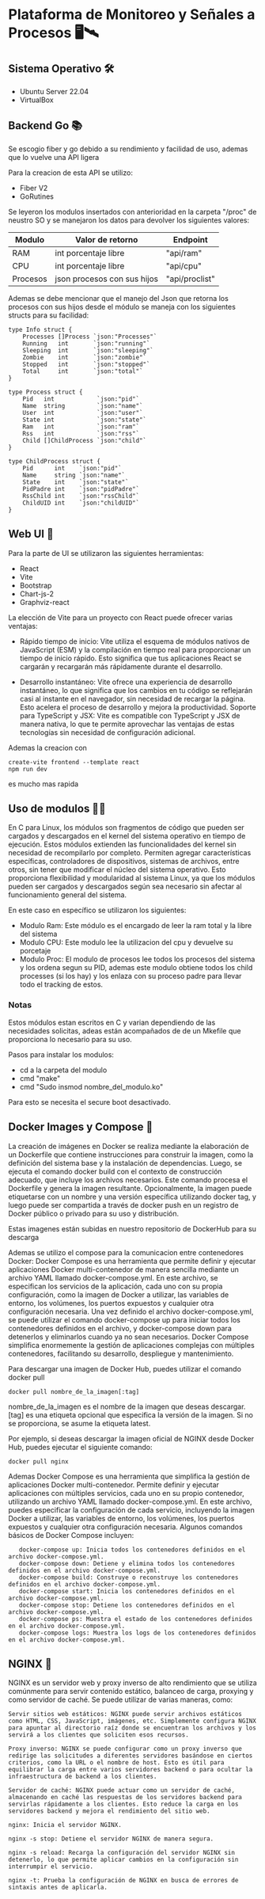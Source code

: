 # Plataforma de Monitoreo y Señales a Procesos 🖥️🛰️

## Sistema Operativo 🛠️
- Ubuntu Server 22.04
- VirtualBox 

## Backend Go 📚
Se escogio fiber y go debido a su rendimiento y facilidad de uso, ademas que lo vuelve una API ligera 

Para la creacion de esta API se utilizo:
- Fiber V2
- GoRutines

Se leyeron los modulos insertados con anterioridad en la carpeta "/proc" de neustro SO y se manejaron los datos para devolver los siguientes valores:

| Modulo    | Valor de retorno             | Endpoint       |
|-----------|------------------------------|----------------|
| RAM       | int porcentaje libre         | "api/ram"      |
| CPU       | int porcentaje libre         | "api/cpu"      |
| Procesos  | json procesos con sus hijos  | "api/proclist" |

Ademas se debe mencionar que el manejo del Json que retorna los procesos con sus hijos desde el módulo se maneja con los siguientes structs para su facilidad:

```
type Info struct {
	Processes []Process `json:"Processes"`
	Running   int       `json:"running"`
	Sleeping  int       `json:"sleeping"`
	Zombie    int       `json:"zombie"`
	Stopped   int       `json:"stopped"`
	Total     int       `json:"total"`
}

type Process struct {
	Pid   int            `json:"pid"`
	Name  string         `json:"name"`
	User  int            `json:"user"`
	State int            `json:"state"`
	Ram   int            `json:"ram"`
	Rss   int            `json:"rss"`
	Child []ChildProcess `json:"child"`
}

type ChildProcess struct {
	Pid      int    `json:"pid"`
	Name     string `json:"name"`
	State    int    `json:"state"`
	PidPadre int    `json:"pidPadre"`
	RssChild int    `json:"rssChild"`
	ChildUID int    `json:"childUID"`
}
```

## Web UI 📱  
Para la parte de UI se utilizaron las siguientes herramientas:
- React
- Vite
- Bootstrap
- Chart-js-2
- Graphviz-react

La elección de Vite para un proyecto con React puede ofrecer varias ventajas:

- Rápido tiempo de inicio: Vite utiliza el esquema de módulos nativos de JavaScript (ESM) y la compilación en tiempo real para proporcionar un tiempo de inicio rápido. Esto significa que tus aplicaciones React se cargarán y recargarán más rápidamente durante el desarrollo.

- Desarrollo instantáneo: Vite ofrece una experiencia de desarrollo instantáneo, lo que significa que los cambios en tu código se reflejarán casi al instante en el navegador, sin necesidad de recargar la página. Esto acelera el proceso de desarrollo y mejora la productividad.
Soporte para TypeScript y JSX: Vite es compatible con TypeScript y JSX de manera nativa, lo que te permite aprovechar las ventajas de estas tecnologías sin necesidad de configuración adicional.

Ademas la creacion con
```
create-vite frontend --template react
npm run dev
```
es mucho mas rapida

## Uso de modulos 🧬🧬
En C para Linux, los módulos son fragmentos de código que pueden ser cargados y descargados en el kernel del sistema operativo en tiempo de ejecución. Estos módulos extienden las funcionalidades del kernel sin necesidad de recompilarlo por completo. Permiten agregar características específicas, controladores de dispositivos, sistemas de archivos, entre otros, sin tener que modificar el núcleo del sistema operativo. Esto proporciona flexibilidad y modularidad al sistema Linux, ya que los módulos pueden ser cargados y descargados según sea necesario sin afectar al funcionamiento general del sistema.

En este caso en específico se utilizaron los siguientes:
- Modulo Ram: Este módulo es el encargado de leer la ram total y la libre del sistema
- Modulo CPU: Este modulo lee la utilizacion del cpu y devuelve su porcetaje
- Modulo Proc: El modulo de procesos lee todos los procesos del sistema y los ordena segun su PID, ademas este modulo obtiene todos los child processes (si los hay) y los enlaza con su proceso padre para llevar todo el tracking de estos.

### Notas
Estos módulos estan escritos en C y varian dependiendo de las necesidades solicitas, adeas están acompañados de de un Mkefile que proporciona lo necesario para su uso.

Pasos para instalar los modulos:
- cd a la carpeta del modulo
- cmd "make"
- cmd "Sudo insmod nombre_del_modulo.ko"

Para esto se necesita el secure boot desactivado.

## Docker Images y Compose 🐋
La creación de imágenes en Docker se realiza mediante la elaboración de un Dockerfile que contiene instrucciones para construir la imagen, como la definición del sistema base y la instalación de dependencias. Luego, se ejecuta el comando docker build con el contexto de construcción adecuado, que incluye los archivos necesarios. Este comando procesa el Dockerfile y genera la imagen resultante. Opcionalmente, la imagen puede etiquetarse con un nombre y una versión específica utilizando docker tag, y luego puede ser compartida a través de docker push en un registro de Docker público o privado para su uso y distribución.

Estas imagenes están subidas en nuestro repositorio de DockerHub para su descarga

Ademas se utilizo el compose para la comunicacion entre contenedores Docker:
Docker Compose es una herramienta que permite definir y ejecutar aplicaciones Docker multi-contenedor de manera sencilla mediante un archivo YAML llamado docker-compose.yml. En este archivo, se especifican los servicios de la aplicación, cada uno con su propia configuración, como la imagen de Docker a utilizar, las variables de entorno, los volúmenes, los puertos expuestos y cualquier otra configuración necesaria. Una vez definido el archivo docker-compose.yml, se puede utilizar el comando docker-compose up para iniciar todos los contenedores definidos en el archivo, y docker-compose down para detenerlos y eliminarlos cuando ya no sean necesarios. Docker Compose simplifica enormemente la gestión de aplicaciones complejas con múltiples contenedores, facilitando su desarrollo, despliegue y mantenimiento.

Para descargar una imagen de Docker Hub, puedes utilizar el comando docker pull
```
docker pull nombre_de_la_imagen[:tag]
```
nombre_de_la_imagen es el nombre de la imagen que deseas descargar.[tag] es una etiqueta opcional que especifica la versión de la imagen. Si no se proporciona, se asume la etiqueta latest.

Por ejemplo, si deseas descargar la imagen oficial de NGINX desde Docker Hub, puedes ejecutar el siguiente comando:
```
docker pull nginx
```

Ademas Docker Compose es una herramienta que simplifica la gestión de aplicaciones Docker multi-contenedor. Permite definir y ejecutar aplicaciones con múltiples servicios, cada uno en su propio contenedor, utilizando un archivo YAML llamado docker-compose.yml. En este archivo, puedes especificar la configuración de cada servicio, incluyendo la imagen Docker a utilizar, las variables de entorno, los volúmenes, los puertos expuestos y cualquier otra configuración necesaria. Algunos comandos básicos de Docker Compose incluyen:

 ```
    docker-compose up: Inicia todos los contenedores definidos en el archivo docker-compose.yml.
    docker-compose down: Detiene y elimina todos los contenedores definidos en el archivo docker-compose.yml.
    docker-compose build: Construye o reconstruye los contenedores definidos en el archivo docker-compose.yml.
    docker-compose start: Inicia los contenedores definidos en el archivo docker-compose.yml.
    docker-compose stop: Detiene los contenedores definidos en el archivo docker-compose.yml.
    docker-compose ps: Muestra el estado de los contenedores definidos en el archivo docker-compose.yml.
    docker-compose logs: Muestra los logs de los contenedores definidos en el archivo docker-compose.yml.
```

## NGINX 🔧
NGINX es un servidor web y proxy inverso de alto rendimiento que se utiliza comúnmente para servir contenido estático, balanceo de carga, proxying y como servidor de caché. Se puede utilizar de varias maneras, como:

    Servir sitios web estáticos: NGINX puede servir archivos estáticos como HTML, CSS, JavaScript, imágenes, etc. Simplemente configura NGINX para apuntar al directorio raíz donde se encuentran los archivos y los servirá a los clientes que soliciten esos recursos.

    Proxy inverso: NGINX se puede configurar como un proxy inverso que redirige las solicitudes a diferentes servidores basándose en ciertos criterios, como la URL o el nombre de host. Esto es útil para equilibrar la carga entre varios servidores backend o para ocultar la infraestructura de backend a los clientes.

    Servidor de caché: NGINX puede actuar como un servidor de caché, almacenando en caché las respuestas de los servidores backend para servirlas rápidamente a los clientes. Esto reduce la carga en los servidores backend y mejora el rendimiento del sitio web.

```
nginx: Inicia el servidor NGINX. 

nginx -s stop: Detiene el servidor NGINX de manera segura.

nginx -s reload: Recarga la configuración del servidor NGINX sin detenerlo, lo que permite aplicar cambios en la configuración sin interrumpir el servicio.

nginx -t: Prueba la configuración de NGINX en busca de errores de sintaxis antes de aplicarla.
```